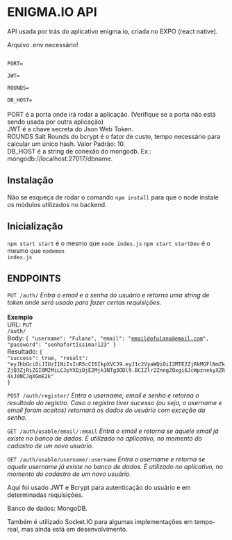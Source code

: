 <h1>ENIGMA.IO API</h1>

API usada por trás do aplicativo enigma.io, criada no EXPO (react native).

Arquivo .env necessário!

<code>
PORT=</br>
JWT=</br>
ROUNDS=</br>
DB_HOST=
</code>
</br>
PORT é a porta onde irá rodar a aplicação. (Verifique se a porta não está sendo usada por outra aplicação)</br>
JWT é a chave secreta do Json Web Token.</br>
ROUNDS Salt Rounds do bcrypt é o fator de custo, tempo necessário para calcular um único hash. Valor Padrão: 10.</br>
DB_HOST é a string de conexão do mongodb. Ex.: mongodb://localhost:27017/dbname.</br>

<h2>Instalação</h2>

Não se esqueça de rodar o comando <code>npm install</code> para que o node instale os módulos utilizados no backend.

<h2>Inicialização</h2>

<code>npm start start</code> é o mesmo que <code>node index.js</code>
<code>npm start startDev</code> é o mesmo que <code>nodemon index.js</code>

<h2>ENDPOINTS</h2>

<code>PUT /auth/</code>
<i>Entra o email e a senha do usuário e retorna uma string de token onde será usado para fazer certas requisições.</i>
</br>
</br>
<b>Exemplo</b>
</br>
URL: <code>PUT /auth/</code></br>
Body: <code>{ "username": "Fulano", "email": "emaildofulano@email.com", "password": "senhafortíssima!123" }</code></br>
Resultado: <code>{ "success": true, "result": "eyJhbGciOiJIUzI1NiIsInR5cCI6IkpXVCJ9.eyJ1c2VyaWQiOiI2MTE2ZjRkMGFlNmZkZjQ3ZjRiZGI0M2MiLCJpYXQiOjE2Mjk3NTg3ODl9.BCIZlr2ZnngZ0xgi6JcWpznekyXZR4sJ0NCJqXGmE2k" }</code></br>

<code>POST /auth/register/</code>
<i>Entra o username, email e senha e retorna o resultado do registro. Caso o registro tiver sucesso (ou seja, o username e email foram aceitos) retornará os dados do usuário com exceção da senha.</i>
</br>

<code>GET /auth/usable/email/:email</code>
<i>Entra o email e retorna se aquele email já existe no banco de dados. É utilizado no aplicativo, no momento do cadastro de um novo usuário.</i>
</br>

<code>GET /auth/usable/username/:username</code>
<i>Entra o username e retorna se aquele username já existe no banco de dados. É utilizado no aplicativo, no momento do cadastro de um novo usuário.</i>
</br>

Aqui foi usado JWT e Bcrypt para autenticação do usuário e em determinadas requisições.

Banco de dados: MongoDB.

Também é utilizado Socket.IO para algumas implementações em tempo-real, mas ainda está em desenvolvimento.